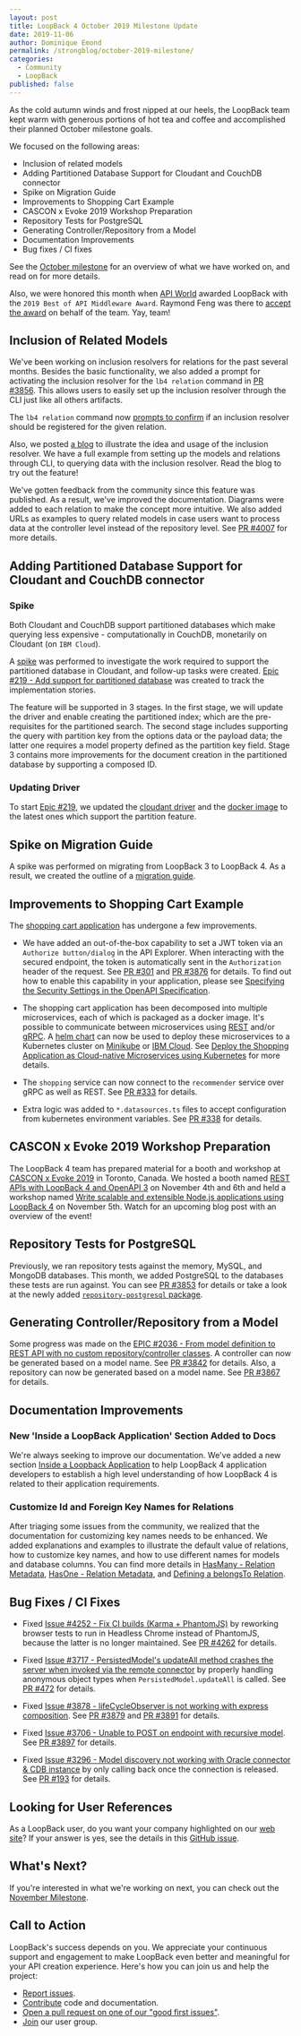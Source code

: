 ```yaml
---
layout: post
title: LoopBack 4 October 2019 Milestone Update
date: 2019-11-06
author: Dominique Emond
permalink: /strongblog/october-2019-milestone/
categories:
  - Community
  - LoopBack
published: false
---
```


As the cold autumn winds and frost nipped at our heels, the LoopBack team kept warm with generous portions of hot tea and coffee and accomplished their planned October milestone goals.

We focused on the following areas:

- Inclusion of related models
- Adding Partitioned Database Support for Cloudant and CouchDB connector
- Spike on Migration Guide
- Improvements to Shopping Cart Example
- CASCON x Evoke 2019 Workshop Preparation
- Repository Tests for PostgreSQL
- Generating Controller/Repository from a Model
- Documentation Improvements
- Bug fixes / CI fixes

See the [October milestone](https://github.com/strongloop/loopback-next/issues/3801) for an overview of what we have worked on, and read on for more details.

Also, we were honored this month when [API World](https://apiworld.co/) awarded LoopBack with the `2019 Best of API Middleware Award`. Raymond Feng was there to [accept the award](https://twitter.com/cyberfeng/status/1181943111531909120) on behalf of the team. Yay, team!

<!--more-->

## Inclusion of Related Models

We've been working on inclusion resolvers for relations for the past several months. Besides the basic functionality, we also added a prompt for activating the inclusion resolver for the `lb4 relation` command in [PR #3856](https://github.com/strongloop/loopback-next/pull/3856). This allows users to easily set up the inclusion resolver through the CLI just like all others artifacts.

The `lb4 relation` command now [prompts to confirm](https://loopback.io/doc/en/lb4/Relation-generator.html#arguments) if an inclusion resolver should be registered for the given relation.

Also, we posted [a blog](https://strongloop.com/strongblog/inclusion-of-related-models/) to illustrate the idea and usage of the inclusion resolver. We have a full example from setting up the models and relations through CLI, to querying data with the inclusion resolver. Read the blog to try out the feature!

We've gotten feedback from the community since this feature was published. As a result, we've improved the documentation. Diagrams were added to each relation to make the concept more intuitive. We also added URLs as examples to query related models in case users want to process data at the controller level instead of the repository level. See [PR #4007](https://github.com/strongloop/loopback-next/pull/4007) for more details.

## Adding Partitioned Database Support for Cloudant and CouchDB connector

### Spike

Both Cloudant and CouchDB support partitioned databases which make querying less expensive - computationally in CouchDB, monetarily on Cloudant (on `IBM Cloud`).

A [spike](https://github.com/strongloop/loopback-connector-cloudant/issues/214) was performed to investigate the work required to support the partitioned database in Cloudant, and follow-up tasks were created. [Epic #219 - Add support for partitioned database](https://github.com/strongloop/loopback-connector-cloudant/issues/219) was created to track the implementation stories.

The feature will be supported in 3 stages. In the first stage, we will update the driver and enable creating the partitioned index; which are the pre-requisites for the partitioned search. The second stage includes supporting the query with partition key from the options data or the payload data; the latter one requires a model property defined as the partition key field. Stage 3 contains more improvements for the document creation in the partitioned database by supporting a composed ID.

### Updating Driver

To start [Epic #219](https://github.com/strongloop/loopback-connector-cloudant/issues/219), we updated the [cloudant driver](https://github.com/cloudant/nodejs-cloudant) and the [docker image](https://hub.docker.com/r/ibmcom/couchdb3) to the latest ones which support the partition feature.

## Spike on Migration Guide

A spike was performed on migrating from LoopBack 3 to LoopBack 4. As a result, we created the outline of a [migration guide](https://loopback.io/doc/en/lb4/migration-overview.html).

## Improvements to Shopping Cart Example

The [shopping cart application](https://github.com/strongloop/loopback4-example-shopping) has undergone a few improvements.

- We have added an out-of-the-box capability to set a JWT token via an `Authorize button/dialog` in the API Explorer. When interacting with the secured endpoint, the token is automatically sent in the `Authorization` header of the request. See [PR #301](https://github.com/strongloop/loopback4-example-shopping/pull/301) and [PR #3876](https://github.com/strongloop/loopback-next/pull/3876) for details. To find out how to enable this capability in your application, please see [Specifying the Security Settings in the OpenAPI Specification](https://loopback.io/doc/en/lb4/Authentication-Tutorial.html#specifying-the-security-settings-in-the-openapi-specification).

- The shopping cart application has been decomposed into multiple microservices, each of which is packaged as a docker image. It's possible to communicate between microservices using [REST](https://en.wikipedia.org/wiki/Representational_state_transfer) and/or [gRPC](https://grpc.io/). A [helm chart](https://helm.sh/docs/developing_charts/) can now be used to deploy these microservices to a Kubernetes cluster on [Minikube](https://github.com/kubernetes/minikube) or [IBM Cloud](https://www.ibm.com/cloud). See [Deploy the Shopping Application as Cloud-native Microservices using Kubernetes](https://github.com/strongloop/loopback4-example-shopping/blob/master/kubernetes/README.md) for more details.

- The `shopping` service can now connect to the `recommender` service over gRPC as well as REST. See [PR #333](https://github.com/strongloop/loopback4-example-shopping/pull/333) for details.

- Extra logic was added to `*.datasources.ts` files to accept configuration from kubernetes environment variables. See [PR #338](https://github.com/strongloop/loopback4-example-shopping/pull/338) for details.


## CASCON x Evoke 2019 Workshop Preparation

The LoopBack 4 team has prepared material for a booth and workshop at [CASCON x Evoke 2019](http://www-01.ibm.com/ibm/cas/cascon/) in Toronto, Canada. We hosted a booth named [REST APIs with LoopBack 4 and OpenAPI 3](https://pheedloop.com/cascon/site/sessions/?id=DugCzZ) on November 4th and 6th and held a workshop named [Write scalable and extensible Node.js applications using LoopBack 4](https://pheedloop.com/cascon/site/sessions/?id=OhNsKW) on November 5th. Watch for an upcoming blog post with an overview of the event!

## Repository Tests for PostgreSQL

Previously, we ran repository tests against the memory, MySQL, and MongoDB databases. This month, we added PostgreSQL to the databases these tests are run against. You can see [PR #3853](https://github.com/strongloop/loopback-next/pull/3853) for details or take a look at the newly added [`repository-postgresql` package](https://github.com/strongloop/loopback-next/tree/master/acceptance/repository-postgresql).

## Generating Controller/Repository from a Model

Some progress was made on the [EPIC #2036 - From model definition to REST API with no custom repository/controller classes](https://github.com/strongloop/loopback-next/issues/2036). A controller can now be generated based on a model name. See [PR #3842](https://github.com/strongloop/loopback-next/pull/3842) for details. Also, a repository can now be generated based on a model name. See [PR #3867](https://github.com/strongloop/loopback-next/pull/3867) for details.

## Documentation Improvements

### New 'Inside a LoopBack Application' Section Added to Docs

We're always seeking to improve our documentation. We've added a new section [Inside a Loopback Application](https://loopback.io/doc/en/lb4/Inside-LoopBack-Application.html) to help LoopBack 4 application developers to establish a high level understanding of how LoopBack 4 is related to their application requirements.

### Customize Id and Foreign Key Names for Relations

After triaging some issues from the community, we realized that the documentation for customizing key names needs to be enhanced. We added explanations and examples to illustrate the default value of relations, how to customize key names, and how to use different names for models and database columns. You can find more details in [HasMany - Relation Metadata](https://loopback.io/doc/en/lb4/HasMany-relation.html#relation-metadata), [HasOne - Relation Metadata](https://loopback.io/doc/en/lb4/hasOne-relation.html#relation-metadata), and [Defining a belongsTo Relation](https://loopback.io/doc/en/lb4/BelongsTo-relation.html#defining-a-belongsto-relation).

## Bug Fixes / CI Fixes

- Fixed [Issue #4252 - Fix CI builds (Karma + PhantomJS)](https://github.com/strongloop/loopback/issues/4252) by reworking browser tests to run in Headless Chrome instead of PhantomJS, because the latter is no longer maintained. See [PR #4262](https://github.com/strongloop/loopback/pull/4262) for details.

- Fixed [Issue #3717 - PersistedModel's updateAll method crashes the server when invoked via the remote connector](https://github.com/strongloop/loopback/issues/3717) by properly handling anonymous object types when `PersistedModel.updateAll` is called. See [PR #472](https://github.com/strongloop/strong-remoting/pull/472) for details.

- Fixed [Issue #3878 - lifeCycleObserver is not working with express composition](https://github.com/strongloop/loopback-next/issues/3878). See [PR #3879](https://github.com/strongloop/loopback-next/pull/3879) and [PR #3891](https://github.com/strongloop/loopback-next/pull/3891) for details.

- Fixed [Issue #3706 - Unable to POST on endpoint with recursive model](https://github.com/strongloop/loopback-next/issues/3706). See [PR #3897](https://github.com/strongloop/loopback-next/pull/3897) for details.

- Fixed [Issue #3296 - Model discovery not working with Oracle connector & CDB instance](https://github.com/strongloop/loopback-next/issues/3296) by only calling back once the connection is released. See [PR #193](https://github.com/strongloop/loopback-connector-oracle/pull/193) for details.

## Looking for User References

As a LoopBack user, do you want your company highlighted on our [web site](https://loopback.io/)? If your answer is yes, see the details in this [GitHub issue](https://github.com/strongloop/loopback-next/issues/3047).

## What's Next?

If you're interested in what we're working on next, you can check out the [November Milestone](https://github.com/strongloop/loopback-next/issues/4029).

## Call to Action

LoopBack's success depends on you. We appreciate your continuous support and engagement to make LoopBack even better and meaningful for your API creation experience. Here's how you can join us and help the project:

- [Report issues](https://github.com/strongloop/loopback-next/issues).
- [Contribute](https://github.com/strongloop/loopback-next/blob/master/docs/CONTRIBUTING.md) code and documentation.
- [Open a pull request on one of our "good first issues"](https://github.com/strongloop/loopback-next/labels/good%20first%20issue).
- [Join](https://github.com/strongloop/loopback-next/issues/110) our user group.
